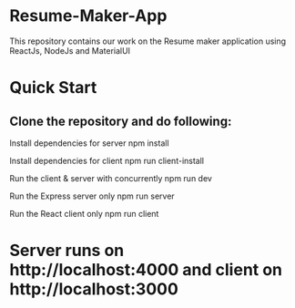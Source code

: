 # Resume-Maker-App
This repository contains our work on the Resume maker application using ReactJs, NodeJs and MaterialUI 

# Quick Start
## Clone the repository and do following:

Install dependencies for server
npm install

Install dependencies for client
npm run client-install

Run the client & server with concurrently
npm run dev

Run the Express server only
npm run server

Run the React client only
npm run client

# Server runs on http://localhost:4000 and client on http://localhost:3000
